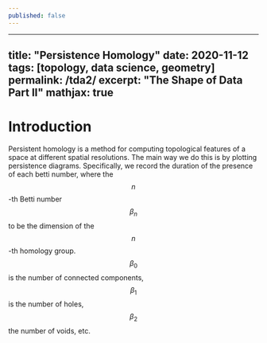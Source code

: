 ```yaml
---
published: false
---
```

---
title: "Persistence Homology"
date: 2020-11-12
tags: [topology, data science, geometry]
permalink: /tda2/
excerpt: "The Shape of Data Part II"
mathjax: true
---

# Introduction
Persistent homology is a method for computing topological features of a space at different spatial resolutions. The main way we do this is by plotting persistence diagrams. Specifically, we record the duration of the presence of each betti number, where the $$n$$-th Betti number $$\beta_n$$ to be the dimension of the $$n$$-th homology group. $$\beta_0$$ is the number of connected components, $$\beta_1$$ is the number of holes, $$\beta_2$$ the number of voids, etc. 
